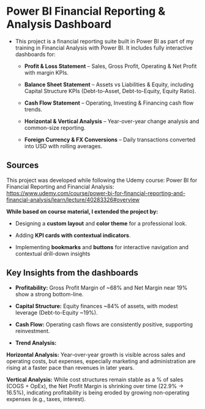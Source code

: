 # Power BI Financial Reporting & Analysis Dashboard

- This project is a financial reporting suite built in Power BI as part of my training in Financial Analysis with Power BI. It includes fully interactive dashboards for:

  - **Profit & Loss Statement** – Sales, Gross Profit, Operating & Net Profit with margin KPIs.

  - **Balance Sheet Statement** – Assets vs Liabilities & Equity, including Capital Structure KPIs (Debt-to-Asset, Debt-to-Equity, Equity Ratio).

  - **Cash Flow Statement** – Operating, Investing & Financing cash flow trends.

  - **Horizontal & Vertical Analysis** – Year-over-year change analysis and common-size reporting.

  - **Foreign Currency & FX Conversions** – Daily transactions converted into USD with rolling averages.


## Sources 

This project was developed while following the Udemy course: Power BI for Financial Reporting and Financial Analysis: https://www.udemy.com/course/power-bi-for-financial-reporting-and-financial-analysis/learn/lecture/40283326#overview


**While based on course material, I extended the project by:**

- Designing a **custom layout** and **color theme** for a professional look.

- Adding **KPI cards with contextual indicators**.

- Implementing **bookmarks** and **buttons** for interactive navigation and contextual drill-down insights

## Key Insights from the dashboards

- **Profitability:** Gross Profit Margin of ~68% and Net Margin near 19% show a strong bottom-line.

- **Capital Structure:** Equity finances ~84% of assets, with modest leverage (Debt-to-Equity ~19%).

- **Cash Flow:** Operating cash flows are consistently positive, supporting reinvestment.

- **Trend Analysis:**

**Horizontal Analysis:** Year-over-year growth is visible across sales and operating costs, but expenses, especially marketing and administration are rising at a faster pace than revenues in later years.

**Vertical Analysis:** While cost structures remain stable as a % of sales (COGS + OpEx), the Net Profit Margin is shrinking over time (22.9% → 16.5%), indicating profitability is being eroded by growing non-operating expenses (e.g., taxes, interest).
